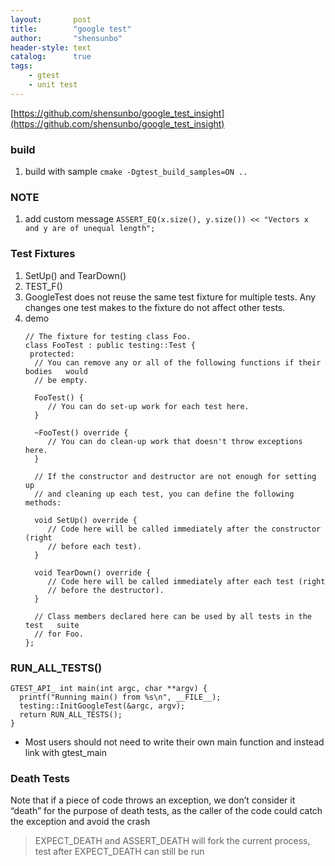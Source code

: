 ```yaml
---
layout:       post
title:        "google test"
author:       "shensunbo"
header-style: text
catalog:      true
tags:
    - gtest
    - unit test
---
```


[https://github.com/shensunbo/google_test_insight](https://github.com/shensunbo/google_test_insight)

### build 
1. build with sample `cmake -Dgtest_build_samples=ON ..`

### NOTE 
1. add custom message `ASSERT_EQ(x.size(), y.size()) << "Vectors x and y are of unequal length";`

### Test Fixtures
1. SetUp() and TearDown() 
2. TEST_F() 
3. GoogleTest does not reuse the same test fixture for multiple tests. Any changes one test makes to the fixture do not affect other tests.
4. demo
    ```
    // The fixture for testing class Foo.
    class FooTest : public testing::Test {
     protected:
      // You can remove any or all of the following functions if their bodies   would
      // be empty.

      FooTest() {
         // You can do set-up work for each test here.
      }

      ~FooTest() override {
         // You can do clean-up work that doesn't throw exceptions here.
      }

      // If the constructor and destructor are not enough for setting up
      // and cleaning up each test, you can define the following methods:

      void SetUp() override {
         // Code here will be called immediately after the constructor (right
         // before each test).
      }

      void TearDown() override {
         // Code here will be called immediately after each test (right
         // before the destructor).
      }

      // Class members declared here can be used by all tests in the test   suite
      // for Foo.
    };
    ```



### RUN_ALL_TESTS()
```
GTEST_API_ int main(int argc, char **argv) {
  printf("Running main() from %s\n", __FILE__);
  testing::InitGoogleTest(&argc, argv);
  return RUN_ALL_TESTS();
}
```

* Most users should not need to write their own main function and instead link with gtest_main



### Death Tests 
Note that if a piece of code throws an exception, we don’t consider it “death” for the purpose of death tests, as the caller of the code could catch the exception and avoid the crash

> EXPECT_DEATH and ASSERT_DEATH will fork the current process, test after EXPECT_DEATH can still be run


